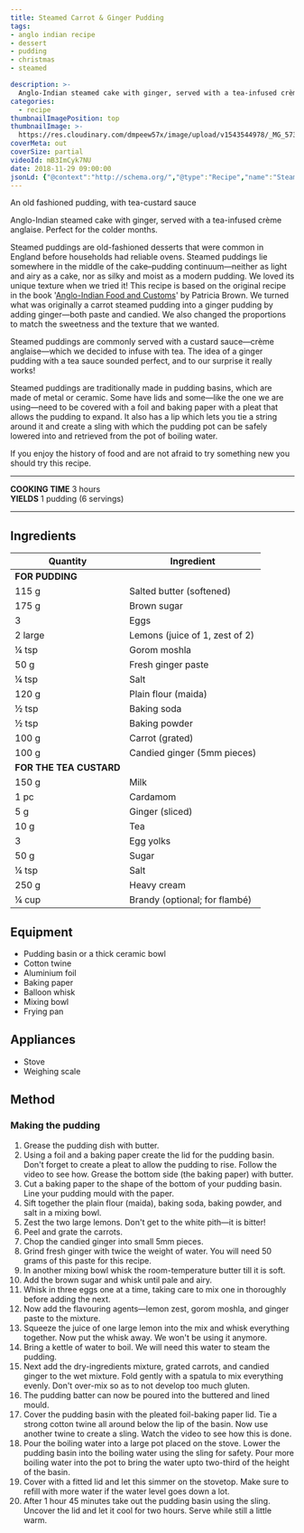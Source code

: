 ```yaml
---
title: Steamed Carrot & Ginger Pudding
tags:
- anglo indian recipe
- dessert
- pudding
- christmas
- steamed

description: >-
  Anglo-Indian steamed cake with ginger, served with a tea-infused crème anglaise. Perfect for the colder months.
categories:
  - recipe
thumbnailImagePosition: top
thumbnailImage: >-
  https://res.cloudinary.com/dmpeew57x/image/upload/v1543544978/_MG_5737_small_wibxzm.jpg
coverMeta: out
coverSize: partial
videoId: mB3ImCyk7NU
date: 2018-11-29 09:00:00
jsonLd: {"@context":"http://schema.org/","@type":"Recipe","name":"Steamed Carrot & Ginger Pudding","author":"Bong Eats","image":"https://res.cloudinary.com/dmpeew57x/image/upload/v1543544978/_MG_5737_small_wibxzm.jpg","description":"Anglo-Indian steamed cake with ginger, served with a tea-infused crème anglaise. Perfect for the colder months.","prepTime":"PT45M","totalTime":"PT90M","recipeYield":"6 servings",  "recipeIngredient":["115 g	Salted butter (softened)","175 g	Brown sugar","3	Eggs","2 large	Lemons (juice of 1, zest of 2)","¼ tsp	Gorom moshla","50 g	Fresh ginger paste","¼ tsp	Salt","120 g	Plain flour (maida)","½ tsp	Baking soda","½ tsp	Baking powder","100 g	Carrot (grated)","100 g	Candied ginger (5mm pieces)","150 g	Milk","1 pc	Cardamom","5 g	Ginger (sliced)","10 g	Tea","3	Egg yolks","50 g	Sugar","¼ tsp	Salt","250 g	Heavy cream","¼ cup	Brandy (optional; for flambé)"],"recipeInstructions":["1. Grease the pudding dish with butter.", "2. Using a foil and a baking paper create the lid for the pudding basin. Don’t forget to create a pleat to allow the pudding to rise. Follow the video to see how. Grease the bottom side (the baking paper) with butter.", "3. Cut a baking paper to the shape of the bottom of your pudding basin. Line your pudding mould with the paper.", "4. Sift together the plain flour (maida), baking soda, baking powder, and salt in a mixing bowl.", "5. Zest the two large lemons. Don’t get to the white pith—it is bitter!", "6. Peel and grate the carrots.", "7. Chop the candied ginger into small 5mm pieces.", "8. Grind fresh ginger with twice the weight of water. You will need 50 grams of this paste for this recipe.", "9. In another mixing bowl whisk the room-temperature butter till it is soft.", "10. Add the brown sugar and whisk until pale and airy.", "11. Whisk in three eggs one at a time, taking care to mix one in thoroughly before adding the next.", "12. Now add the flavouring agents—lemon zest, gorom moshla, and ginger paste to the mixture.", "13. Squeeze the juice of one large lemon into the mix and whisk everything together. Now put the whisk away. We won’t be using it anymore.", "14. Bring a kettle of water to boil. We will need this water to steam the pudding.", "15. Next add the dry-ingredients mixture, grated carrots, and candied ginger to the wet mixture. Fold gently with a spatula to mix everything evenly. Don’t over-mix so as to not develop too much gluten.", "16. The pudding batter can now be poured into the buttered and lined mould.", "17. Cover the pudding basin with the pleated foil-baking paper lid. Tie a strong cotton twine all around below the lip of the basin. Now use another twine to create a sling. Watch the video to see how this is done.", "18. Pour the boiling water into a large pot placed on the stove. Lower the pudding basin into the boiling water using the sling for safety. Pour more boiling water into the pot to bring the water upto two-third of the height of the basin.", "19. Cover with a fitted lid and let this simmer on the stovetop. Make sure to refill with more water if the water level goes down a lot.", "20. After 1 hour 45 minutes take out the pudding basin using the sling. Uncover the lid and let it cool for two hours. Serve while still a little warm."]}
---
```





<p class="post-byline">An old fashioned pudding, with tea-custard sauce</p>

<p class="post-intro">Anglo-Indian steamed cake with ginger, served with a tea-infused crème anglaise. Perfect for the colder months.</p>

<!-- more -->

<span class="dropcap">S</span>teamed puddings are old-fashioned desserts that were common in England before households had reliable ovens. Steamed puddings lie somewhere in the middle of the cake–pudding continuum—neither as light and airy as a cake, nor as silky and moist as a modern pudding. We loved its unique texture when we tried it! This recipe is based on the original recipe in the book '[Anglo-Indian Food and Customs](https://www.amazon.in/dp/0140271376?tag=bongeats0c-21)' by Patricia Brown. We turned what was originally a carrot steamed pudding into a ginger pudding by adding ginger—both paste and candied. We also changed the proportions to match the sweetness and the texture that we wanted.

Steamed puddings are commonly served with a custard sauce—crème anglaise—which we decided to infuse with tea. The idea of a ginger pudding with a tea sauce sounded perfect, and to our surprise it really works!

Steamed puddings are traditionally made in pudding basins, which are made of metal or ceramic. Some have lids and some—like the one we are using—need to be covered with a foil and baking paper with a pleat that allows the pudding to expand. It also has a lip which lets you tie a string around it and create a sling with which the pudding pot can be safely lowered into and retrieved from the pot of boiling water. 

If you enjoy the history of food and are not afraid to try something new you should try this recipe. 


***

**COOKING TIME** 3 hours   
**YIELDS** 1 pudding (6 servings)

***

## Ingredients
|                Quantity | Ingredient                     | 
|-------------------------|--------------------------------|
|         **FOR PUDDING** |                                |
|                   115 g | Salted butter (softened)       |
|                   175 g | Brown sugar                    |
|                       3 | Eggs                           |
|                 2 large | Lemons (juice of 1, zest of 2) |
|                   ¼ tsp | Gorom moshla                   |
|                    50 g | Fresh ginger paste             |
|                   ¼ tsp | Salt                           |
|                   120 g | Plain flour (maida)            |
|                   ½ tsp | Baking soda                    |
|                   ½ tsp | Baking powder                  |
|                   100 g | Carrot (grated)                |
|                   100 g | Candied ginger (5mm pieces)    |
| **FOR THE TEA CUSTARD** |                                |
|                   150 g | Milk                           |
|                    1 pc | Cardamom                       |
|                     5 g | Ginger (sliced)                |
|                    10 g | Tea                            |
|                       3 | Egg yolks                      |
|                    50 g | Sugar                          |
|                   ¼ tsp | Salt                           |
|                   250 g | Heavy cream                    |
|                   ¼ cup | Brandy (optional; for flambé)  |


## Equipment
- Pudding basin or a thick ceramic bowl
- Cotton twine
- Aluminium foil
- Baking paper
- Balloon whisk
- Mixing bowl
- Frying pan


## Appliances
- Stove
- Weighing scale

## Method

### Making the pudding
1. Grease the pudding dish with butter.
2. Using a foil and a baking paper create the lid for the pudding basin. Don't forget to create a pleat to allow the pudding to rise. Follow the video to see how. Grease the bottom side (the baking paper) with butter.
3. Cut a baking paper to the shape of the bottom of your pudding basin. Line your pudding mould with the paper.
4. Sift together the plain flour (maida), baking soda, baking powder, and salt in a mixing bowl.
5. Zest the two large lemons. Don't get to the white pith—it is bitter!
6. Peel and grate the carrots.
7. Chop the candied ginger into small 5mm pieces.
8. Grind fresh ginger with twice the weight of water. You will need 50 grams of this paste for this recipe.
9. In another mixing bowl whisk the room-temperature butter till it is soft.
10. Add the brown sugar and whisk until pale and airy.
11. Whisk in three eggs one at a time, taking care to mix one in thoroughly before adding the next.
12. Now add the flavouring agents—lemon zest, gorom moshla, and ginger paste to the mixture.
13. Squeeze the juice of one large lemon into the mix and whisk everything together. Now put the whisk away. We won't be using it anymore.
14. Bring a kettle of water to boil. We will need this water to steam the pudding.
15. Next add the dry-ingredients mixture, grated carrots, and candied ginger to the wet mixture. Fold gently with a spatula to mix everything evenly. Don't over-mix so as to not develop too much gluten.
16. The pudding batter can now be poured into the buttered and lined mould.
17. Cover the pudding basin with the pleated foil-baking paper lid. Tie a strong cotton twine all around below the lip of the basin. Now use another twine to create a sling. Watch the video to see how this is done.
18. Pour the boiling water into a large pot placed on the stove. Lower the pudding basin into the boiling water using the sling for safety. Pour more boiling water into the pot to bring the water upto two-third of the height of the basin.
19. Cover with a fitted lid and let this simmer on the stovetop. Make sure to refill with more water if the water level goes down a lot.
20. After 1 hour 45 minutes take out the pudding basin using the sling. Uncover the lid and let it cool for two hours. Serve while still a little warm.